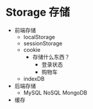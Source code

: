 # Storage 存储

- 前端存储
  - localStorage
  - sessionStorage
  - cookie
    - 存储什么东西？
      - 登录状态
      - 购物车
  - indexDB
- 后端存储
  - MySQL NoSQL MongoDB
- 缓存